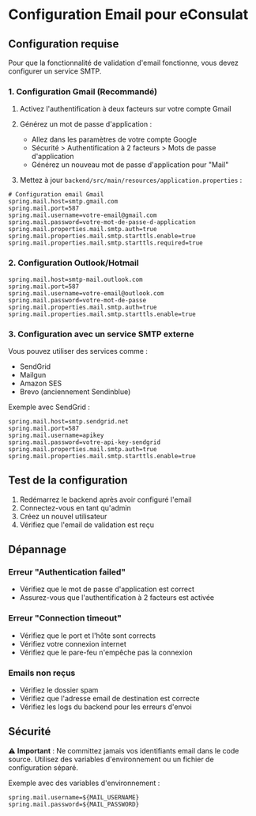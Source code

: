 # Configuration Email pour eConsulat

## Configuration requise

Pour que la fonctionnalité de validation d'email fonctionne, vous devez configurer un service SMTP.

### 1. Configuration Gmail (Recommandé)

1. Activez l'authentification à deux facteurs sur votre compte Gmail
2. Générez un mot de passe d'application :

   - Allez dans les paramètres de votre compte Google
   - Sécurité > Authentification à 2 facteurs > Mots de passe d'application
   - Générez un nouveau mot de passe d'application pour "Mail"

3. Mettez à jour `backend/src/main/resources/application.properties` :

```properties
# Configuration email Gmail
spring.mail.host=smtp.gmail.com
spring.mail.port=587
spring.mail.username=votre-email@gmail.com
spring.mail.password=votre-mot-de-passe-d-application
spring.mail.properties.mail.smtp.auth=true
spring.mail.properties.mail.smtp.starttls.enable=true
spring.mail.properties.mail.smtp.starttls.required=true
```

### 2. Configuration Outlook/Hotmail

```properties
spring.mail.host=smtp-mail.outlook.com
spring.mail.port=587
spring.mail.username=votre-email@outlook.com
spring.mail.password=votre-mot-de-passe
spring.mail.properties.mail.smtp.auth=true
spring.mail.properties.mail.smtp.starttls.enable=true
```

### 3. Configuration avec un service SMTP externe

Vous pouvez utiliser des services comme :

- SendGrid
- Mailgun
- Amazon SES
- Brevo (anciennement Sendinblue)

Exemple avec SendGrid :

```properties
spring.mail.host=smtp.sendgrid.net
spring.mail.port=587
spring.mail.username=apikey
spring.mail.password=votre-api-key-sendgrid
spring.mail.properties.mail.smtp.auth=true
spring.mail.properties.mail.smtp.starttls.enable=true
```

## Test de la configuration

1. Redémarrez le backend après avoir configuré l'email
2. Connectez-vous en tant qu'admin
3. Créez un nouvel utilisateur
4. Vérifiez que l'email de validation est reçu

## Dépannage

### Erreur "Authentication failed"

- Vérifiez que le mot de passe d'application est correct
- Assurez-vous que l'authentification à 2 facteurs est activée

### Erreur "Connection timeout"

- Vérifiez que le port et l'hôte sont corrects
- Vérifiez votre connexion internet
- Vérifiez que le pare-feu n'empêche pas la connexion

### Emails non reçus

- Vérifiez le dossier spam
- Vérifiez que l'adresse email de destination est correcte
- Vérifiez les logs du backend pour les erreurs d'envoi

## Sécurité

⚠️ **Important** : Ne committez jamais vos identifiants email dans le code source. Utilisez des variables d'environnement ou un fichier de configuration séparé.

Exemple avec des variables d'environnement :

```properties
spring.mail.username=${MAIL_USERNAME}
spring.mail.password=${MAIL_PASSWORD}
```
